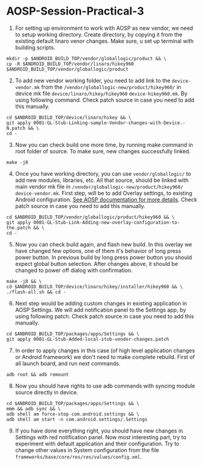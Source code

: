 # AOSP-Session-Practical-3



1. For setting up environment to work with AOSP as new vendor, we need to setup working directory. Create directory, by copying it from the existing default linaro venor changes. Make sure, u set up terminal with building scripts. 

```
mkdir -p $ANDROID_BUILD_TOP/vendor/globallogic/product && \
cp -R $ANDROID_BUILD_TOP/vendor/linaro/hikey960 $ANDROID_BUILD_TOP/vendor/globallogic/product
```

2. To add new vendor working folder, you need to add link to the `device-vendor.mk` from the `/vendor/globallogic-new/product/hikey960/` in device mk file `device/linaro/hikey/hikey960` `device-hikey960.mk`. By using following command. Check patch source in case you need to add this manually. 

```
cd $ANDROID_BUILD_TOP/device/linaro/hikey && \
git apply 0001-GL-Stub-Linking-sample-Vendor-changes-with-Device.-N.patch && \
cd -
```

3. Now you can check build one more time, by running make command in root folder of source. To make sure, new changes successfully linked. 

```
make -j8
```

4. Once you have working directory, you can use `vendor/globallogic/` to add new modules, libraries, etc. All that source, should be linked with main vendor mk file in `/vendor/globallogic-new/product/hikey960/` `device-vendor.mk`. First step, will be to add Overlay settings, to existing Android configuration. [See AOSP documentation for more details](https://source.android.com/setup/develop/new-device#use-resource-overlays). Check patch source in case you need to add this manually. 

```
cd $ANDROID_BUILD_TOP/vendor/globallogic/product/hikey960 && \
git apply 0001-GL-Stub-Link-Adding-new-overlay-configuration-to-the.patch && \
cd -
```

5. Now you can check build again, and flash new build. In this overlay we have changed few options, one of them it's behavior of long press power button. In previous build by long press power button you should expect global button selection. After changes above, it should be changed to power off dialog with confirmation. 

```
make -j8 && \
cd $ANDROID_BUILD_TOP/device/linaro/hikey/installer/hikey960 && \
./flash-all.sh && cd -
```

6. Next step would be adding custom changes in existing application in AOSP Settings. We will add notification panel to the Settings app, by using following patch.  Check patch source in case you need to add this manually. 

```
cd $ANDROID_BUILD_TOP/packages/apps/Settings && \
git apply 0001-GL-Stub-Added-local-stub-vendor-changes.patch
```

7. In order to apply changes in this case (of high level application changes or Android framework) we don't need to make complete rebuild. First of all launch board, and run next commands. 

```
adb root && adb remount
```

8. Now you should have rights to use adb commands with syncing module source directly in device. 

```
cd $ANDROID_BUILD_TOP/packages/apps/Settings && \
mmm && adb sync && \
adb shell am force-stop com.android.settings && \
adb shell am start -n com.android.settings/.Settings
```

9. If you have done everything right, you should have new changes in Settings with red notification panel. Now most interesting part, try to experiment with default application and their configuration. Try to change other values in System configuration from the file `frameworks/base/core/res/res/values/config.xml`.
